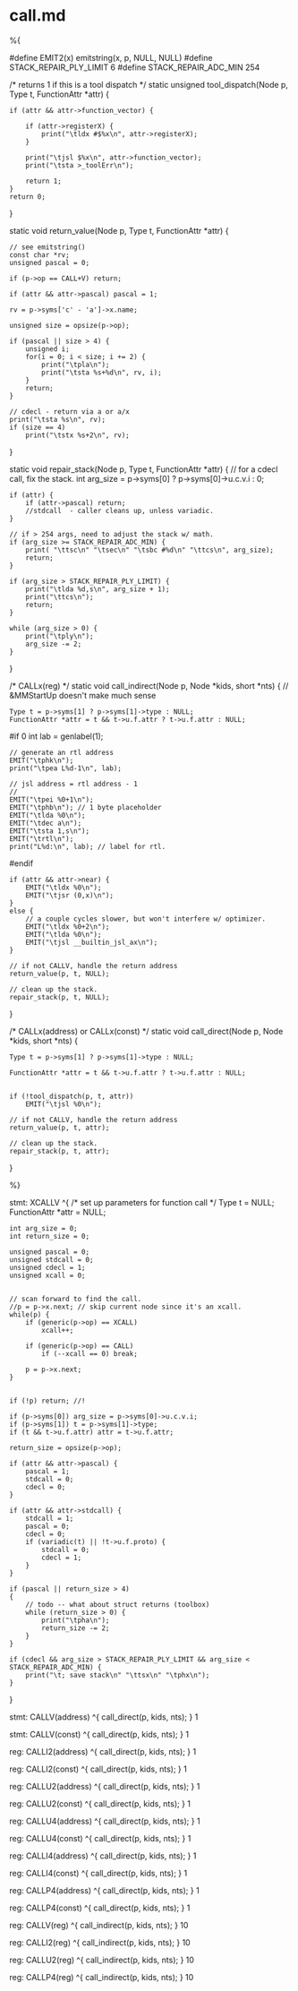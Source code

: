 # call.md

%{

#define EMIT2(x) emitstring(x, p, NULL, NULL)
#define STACK_REPAIR_PLY_LIMIT 6
#define STACK_REPAIR_ADC_MIN 254

/* returns 1 if this is a tool dispatch */
static unsigned tool_dispatch(Node p, Type t, FunctionAttr *attr) {

	
	if (attr && attr->function_vector) {

		if (attr->registerX) {
			print("\tldx #$%x\n", attr->registerX);
		}

		print("\tjsl $%x\n", attr->function_vector);
		print("\tsta >_toolErr\n");

		return 1;
	}
	return 0;
}

static void return_value(Node p, Type t, FunctionAttr *attr) {

	// see emitstring()
	const char *rv;
	unsigned pascal = 0;

	if (p->op == CALL+V) return;

	if (attr && attr->pascal) pascal = 1;

	rv = p->syms['c' - 'a']->x.name;

	unsigned size = opsize(p->op);

	if (pascal || size > 4) {
		unsigned i;
		for(i = 0; i < size; i += 2) {
			print("\tpla\n");
			print("\tsta %s+%d\n", rv, i);
		}
		return;
	}

	// cdecl - return via a or a/x
	print("\tsta %s\n", rv);
	if (size == 4)
		print("\tstx %s+2\n", rv);
}

static void repair_stack(Node p, Type t, FunctionAttr *attr) {
	// for a cdecl call, fix the stack.
	int arg_size = p->syms[0] ? p->syms[0]->u.c.v.i : 0;

	if (attr) {
		if (attr->pascal) return;
		//stdcall  - caller cleans up, unless variadic.
	}

	// if > 254 args, need to adjust the stack w/ math.
	if (arg_size >= STACK_REPAIR_ADC_MIN) {
		print( "\ttsc\n" "\tsec\n" "\tsbc #%d\n" "\ttcs\n", arg_size);
		return;
	}

	if (arg_size > STACK_REPAIR_PLY_LIMIT) {
		print("\tlda %d,s\n", arg_size + 1);
		print("\ttcs\n");
		return;
	}

	while (arg_size > 0) {
		print("\tply\n");
		arg_size -= 2;
	}
}


/* CALLx(reg) */
static void call_indirect(Node p, Node *kids, short *nts) {
	// &MMStartUp doesn't make much sense

	Type t = p->syms[1] ? p->syms[1]->type : NULL;
	FunctionAttr *attr = t && t->u.f.attr ? t->u.f.attr : NULL;



#if 0
    int lab = genlabel(1);

    // generate an rtl address
    EMIT("\tphk\n");
    print("\tpea L%d-1\n", lab);

    // jsl address = rtl address - 1
    // 
    EMIT("\tpei %0+1\n");
    EMIT("\tphb\n"); // 1 byte placeholder
    EMIT("\tlda %0\n");
    EMIT("\tdec a\n");
    EMIT("\tsta 1,s\n");
    EMIT("\trtl\n");
    print("L%d:\n", lab); // label for rtl.

#endif
	
	if (attr && attr->near) {
		EMIT("\tldx %0\n");
		EMIT("\tjsr (0,x)\n");
	}
	else {
		// a couple cycles slower, but won't interfere w/ optimizer.
		EMIT("\tldx %0+2\n");
		EMIT("\tlda %0\n");
		EMIT("\tjsl __builtin_jsl_ax\n");
	}

	// if not CALLV, handle the return address
	return_value(p, t, NULL);

	// clean up the stack.
	repair_stack(p, t, NULL);
}

/* CALLx(address) or CALLx(const) */
static void call_direct(Node p, Node *kids, short *nts) {
	
	Type t = p->syms[1] ? p->syms[1]->type : NULL;

	FunctionAttr *attr = t && t->u.f.attr ? t->u.f.attr : NULL;


	if (!tool_dispatch(p, t, attr))
		EMIT("\tjsl %0\n");

	// if not CALLV, handle the return address
	return_value(p, t, attr);

	// clean up the stack.
	repair_stack(p, t, attr);
}

%}


stmt: XCALLV ^{
	/* set up parameters for function call */
	Type t = NULL;
	FunctionAttr *attr = NULL;

	int arg_size = 0;
	int return_size = 0;

	unsigned pascal = 0;
	unsigned stdcall = 0;
	unsigned cdecl = 1;
	unsigned xcall = 0;


	// scan forward to find the call.
	//p = p->x.next; // skip current node since it's an xcall.
	while(p) {
		if (generic(p->op) == XCALL)
			xcall++;

		if (generic(p->op) == CALL)
			if (--xcall == 0) break;
		
		p = p->x.next;
	}


	if (!p) return; //!

	if (p->syms[0]) arg_size = p->syms[0]->u.c.v.i;
	if (p->syms[1]) t = p->syms[1]->type;
	if (t && t->u.f.attr) attr = t->u.f.attr;

	return_size = opsize(p->op);

	if (attr && attr->pascal) {
		pascal = 1;
		stdcall = 0;
		cdecl = 0;
	}

	if (attr && attr->stdcall) {
		stdcall = 1;
		pascal = 0;
		cdecl = 0;
		if (variadic(t) || !t->u.f.proto) {
			stdcall = 0;
			cdecl = 1;
		}
	}

	if (pascal || return_size > 4)
	{
		// todo -- what about struct returns (toolbox)
		while (return_size > 0) {
			print("\tpha\n");
			return_size -= 2;
		}
	}

	if (cdecl && arg_size > STACK_REPAIR_PLY_LIMIT && arg_size < STACK_REPAIR_ADC_MIN) {
		print("\t; save stack\n" "\ttsx\n" "\tphx\n");
	}
}

stmt: CALLV(address) ^{
	call_direct(p, kids, nts);
} 1

stmt: CALLV(const) ^{
	call_direct(p, kids, nts);
} 1



reg: CALLI2(address) ^{
	call_direct(p, kids, nts);
} 1

reg: CALLI2(const) ^{
	call_direct(p, kids, nts);
} 1



reg: CALLU2(address) ^{
	call_direct(p, kids, nts);
} 1

reg: CALLU2(const) ^{
	call_direct(p, kids, nts);
} 1

reg: CALLU4(address) ^{
	call_direct(p, kids, nts);
} 1

reg: CALLU4(const) ^{
	call_direct(p, kids, nts);
} 1

reg: CALLI4(address) ^{
	call_direct(p, kids, nts);
} 1

reg: CALLI4(const) ^{
	call_direct(p, kids, nts);
} 1



reg: CALLP4(address) ^{
	call_direct(p, kids, nts);
} 1

reg: CALLP4(const) ^{
	call_direct(p, kids, nts);
} 1


reg: CALLV(reg) ^{
	call_indirect(p, kids, nts);
} 10

reg: CALLI2(reg) ^{
	call_indirect(p, kids, nts);
} 10

reg: CALLU2(reg) ^{
	call_indirect(p, kids, nts);
} 10

reg: CALLP4(reg) ^{
	call_indirect(p, kids, nts);
} 10

